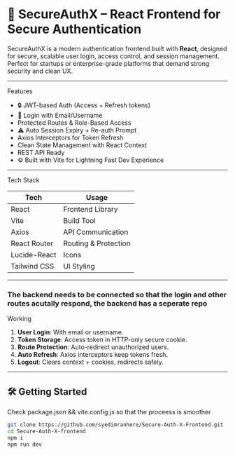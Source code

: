 # 🔐 SecureAuthX – React Frontend for Secure Authentication

SecureAuthX is a modern authentication frontend built with **React**, designed for secure, scalable user login, access control, and session management. Perfect for startups or enterprise-grade platforms that demand strong security and clean UX.

---

 Features

- 🔒 JWT-based Auth (Access + Refresh tokens)
- 👤 Login with Email/Username
-  Protected Routes & Role-Based Access
- ⚠ Auto Session Expiry + Re-auth Prompt
-  Axios Interceptors for Token Refresh
-  Clean State Management with React Context
-  REST API Ready
- ⚙ Built with Vite for Lightning Fast Dev Experience

---

  Tech Stack

| Tech       | Usage                  |
|------------|------------------------|
| React      | Frontend Library       |
| Vite       | Build Tool             |
| Axios      | API Communication      |
| React Router | Routing & Protection |
| Lucide-React | Icons                |
| Tailwind CSS | UI Styling           |

---
### The backend needs to be connected so that the login and other routes acutally respond, the backend has a seperate repo
 Working

1. **User Login**: With email or username.
2. **Token Storage**: Access token in HTTP-only secure cookie.
3. **Route Protection**: Auto-redirect unauthorized users.
4. **Auto Refresh**: Axios interceptors keep tokens fresh.
5. **Logout**: Clears context + cookies, redirects safely.

---

## 🛠 Getting Started
Check package.json && vite.config.js so that the proceess is smoother
```bash
git clone https://github.com/syedimranhere/Secure-Auth-X-Frontend.git
cd Secure-Auth-X-frontend
npm i
npm run dev
